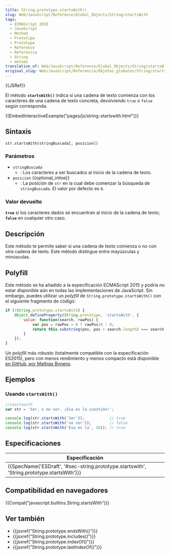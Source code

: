 ```yaml
---
title: String.prototype.startsWith()
slug: Web/JavaScript/Reference/Global_Objects/String/startsWith
tags:
  - ECMAScript 2015
  - JavaScript
  - Method
  - Prototipo
  - Prototype
  - Reference
  - Referencia
  - String
  - metodo
translation_of: Web/JavaScript/Reference/Global_Objects/String/startsWith
original_slug: Web/JavaScript/Referencia/Objetos_globales/String/startsWith
---
```


{{JSRef}}

El método **`startsWith()`** indica si una cadena de texto comienza con los caracteres de una cadena de texto concreta, devolviendo `true` o `false` según corresponda.

{{EmbedInteractiveExample("pages/js/string-startswith.html")}}

## Sintaxis

```
str.startsWith(stringBuscada[, posicion])
```

### Parámetros

- `stringBuscada`
  - : Los caracteres a ser buscados al inicio de la cadena de texto.
- `posicion` {{optional_inline}}
  - : La posición de `str` en la cual debe comenzar la búsqueda de `stringBuscada`. El valor por defecto es `0`.

### Valor devuelto

**`true`** si los caracteres dados se encuentran al inicio de la cadena de texto; **`false`** en cualquier otro caso.

## Descripción

Este método te permite saber si una cadena de texto comienza o no con otra cadena de texto. Este método distingue entre mayúsculas y minúsculas.

## Polyfill

Este método se ha añadido a la especificación ECMAScript 2015 y podría no estar disponible aún en todas las implementaciones de JavaScript. Sin embargo, puedes utilizar un _polyfill_ de `String.prototype.startsWith()` con el siguiente fragmento de código:

```js
if (!String.prototype.startsWith) {
    Object.defineProperty(String.prototype, 'startsWith', {
        value: function(search, rawPos) {
            var pos = rawPos > 0 ? rawPos|0 : 0;
            return this.substring(pos, pos + search.length) === search;
        }
    });
}
```

Un _polyfill_ más robusto (totalmente compatible con la especificación ES2015), pero con menos rendimiento y menos compacto está disponible [en GitHub, por Mathias Bynens](https://github.com/mathiasbynens/String.prototype.startsWith).

## Ejemplos

### Usando `startsWith()`

```js
//startswith
var str = 'Ser, o no ser. ¡Esa es la cuestión!';

console.log(str.startsWith('Ser'));           // true
console.log(str.startsWith('no ser'));        // false
console.log(str.startsWith('Esa es la', 16)); // true
```

## Especificaciones

| Especificación                                                                                                           |
| ------------------------------------------------------------------------------------------------------------------------ |
| {{SpecName('ESDraft', '#sec-string.prototype.startswith', 'String.prototype.startsWith')}} |

## Compatibilidad en navegadores

{{Compat("javascript.builtins.String.startsWith")}}

## Ver también

- {{jsxref("String.prototype.endsWith()")}}
- {{jsxref("String.prototype.includes()")}}
- {{jsxref("String.prototype.indexOf()")}}
- {{jsxref("String.prototype.lastIndexOf()")}}
